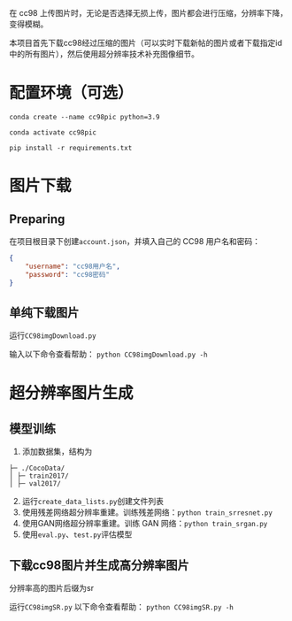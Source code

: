 在 cc98 上传图片时，无论是否选择无损上传，图片都会进行压缩，分辨率下降，变得模糊。

本项目首先下载cc98经过压缩的图片（可以实时下载新帖的图片或者下载指定id中的所有图片），然后使用超分辨率技术补充图像细节。

# 配置环境（可选）

`conda create --name cc98pic python=3.9`

`conda activate cc98pic`

`pip install -r requirements.txt`

# 图片下载
## Preparing
在项目根目录下创建`account.json`，并填入自己的 CC98 用户名和密码：
```json
{
    "username": "cc98用户名",
    "password": "cc98密码"
}
```

## 单纯下载图片
运行`CC98imgDownload.py`

输入以下命令查看帮助：
`python CC98imgDownload.py -h`

# 超分辨率图片生成
## 模型训练
1. 添加数据集，结构为
```
├─ ./CocoData/
│ ├─ train2017/
│ ├─ val2017/
```
2. 运行`create_data_lists.py`创建文件列表
3. 使用残差网络超分辨率重建。训练残差网络：`python train_srresnet.py`
4. 使用GAN网络超分辨率重建。训练 GAN 网络：`python train_srgan.py`
5. 使用`eval.py`、`test.py`评估模型

## 下载cc98图片并生成高分辨率图片
分辨率高的图片后缀为sr

运行`CC98imgSR.py`
以下命令查看帮助：
`python CC98imgSR.py -h`